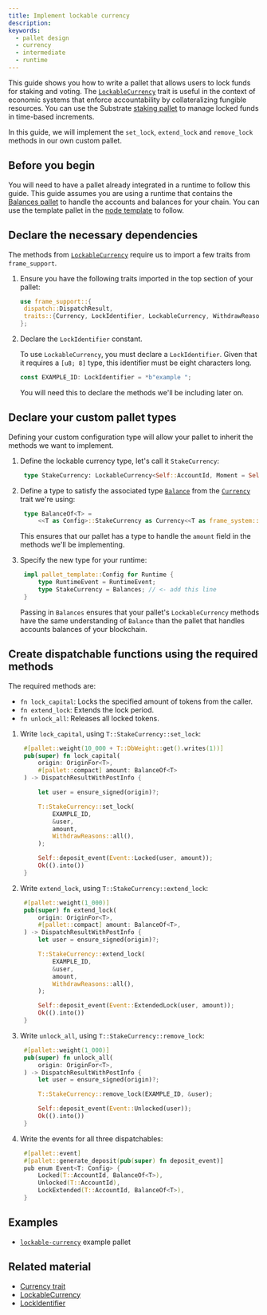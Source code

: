 ```yaml
---
title: Implement lockable currency
description:
keywords:
  - pallet design
  - currency
  - intermediate
  - runtime
---
```


This guide shows you how to write a pallet that allows users to lock funds for staking and voting.
The [`LockableCurrency`](https://paritytech.github.io/substrate/master/frame_support/traits/trait.LockableCurrency.html) trait is useful in the context of economic systems that enforce accountability by collateralizing fungible resources.
You can use the Substrate [staking pallet](https://paritytech.github.io/substrate/master/pallet_staking/index.html) to manage locked funds in time-based increments.

In this guide, we will implement the `set_lock`, `extend_lock` and `remove_lock` methods in our own custom pallet.

## Before you begin

You will need to have a pallet already integrated in a runtime to follow this guide.
This guide assumes you are using a runtime that contains the [Balances pallet](https://github.com/paritytech/substrate/tree/master/frame/balances) to handle the accounts and balances for your chain.
You can use the template pallet in the [node template](https://github.com/substrate-developer-hub/substrate-node-template) to follow.

## Declare the necessary dependencies

The methods from [`LockableCurrency`](https://paritytech.github.io/substrate/master/frame_support/traits/trait.LockableCurrency.html) require us to import a few traits from `frame_support`.

1. Ensure you have the following traits imported in the top section of your pallet:

   ```rust
   use frame_support::{
   	dispatch::DispatchResult,
   	traits::{Currency, LockIdentifier, LockableCurrency, WithdrawReasons},
   };
   ```

1. Declare the `LockIdentifier` constant.

   To use `LockableCurrency`, you must declare a `LockIdentifier`.
   Given that it requires a `[u8; 8]` type, this identifier must be eight characters long.

   ```rust
   const EXAMPLE_ID: LockIdentifier = *b"example ";
   ```

   You will need this to declare the methods we'll be including later on.

## Declare your custom pallet types

Defining your custom configuration type will allow your pallet to inherit the methods we want to implement.

1. Define the lockable currency type, let's call it `StakeCurrency`:

   ```rust
   	type StakeCurrency: LockableCurrency<Self::AccountId, Moment = Self::BlockNumber>;
   ```

1. Define a type to satisfy the associated type [`Balance`](https://paritytech.github.io/substrate/master/frame_support/traits/tokens/currency/trait.Currency.html#associatedtype.Balance) from the [`Currency`](https://paritytech.github.io/substrate/master/frame_support/traits/tokens/currency/trait.Currency.html) trait we're using:

   ```rust
   	type BalanceOf<T> =
   		<<T as Config>::StakeCurrency as Currency<<T as frame_system::Config>::AccountId>>::Balance;
   ```

   This ensures that our pallet has a type to handle the `amount` field in the methods we'll be implementing.

1. Specify the new type for your runtime:

   ```rust
   	impl pallet_template::Config for Runtime {
   		type RuntimeEvent = RuntimeEvent;
   		type StakeCurrency = Balances; // <- add this line
   	}
   ```

   Passing in `Balances` ensures that your pallet's `LockableCurrency` methods have the same understanding of `Balance` than the pallet that handles accounts balances of your blockchain.

## Create dispatchable functions using the required methods

The required methods are:

- `fn lock_capital`: Locks the specified amount of tokens from the caller.
- `fn extend_lock`: Extends the lock period.
- `fn unlock_all`: Releases all locked tokens.

1. Write `lock_capital`, using `T::StakeCurrency::set_lock`:

   ```rust
   	#[pallet::weight(10_000 + T::DbWeight::get().writes(1))]
   	pub(super) fn lock_capital(
   		origin: OriginFor<T>,
   		#[pallet::compact] amount: BalanceOf<T>
   	) -> DispatchResultWithPostInfo {

   		let user = ensure_signed(origin)?;

   		T::StakeCurrency::set_lock(
   			EXAMPLE_ID,
   			&user,
   			amount,
   			WithdrawReasons::all(),
   		);

   		Self::deposit_event(Event::Locked(user, amount));
   		Ok(().into())
   	}
   ```

1. Write `extend_lock`, using `T::StakeCurrency::extend_lock`:

   ```rust
   	#[pallet::weight(1_000)]
   	pub(super) fn extend_lock(
   		origin: OriginFor<T>,
   		#[pallet::compact] amount: BalanceOf<T>,
   	) -> DispatchResultWithPostInfo {
   		let user = ensure_signed(origin)?;

   		T::StakeCurrency::extend_lock(
   			EXAMPLE_ID,
   			&user,
   			amount,
   			WithdrawReasons::all(),
   		);

   		Self::deposit_event(Event::ExtendedLock(user, amount));
   		Ok(().into())
   	}
   ```

1. Write `unlock_all`, using `T::StakeCurrency::remove_lock`:

   ```rust
   	#[pallet::weight(1_000)]
   	pub(super) fn unlock_all(
   		origin: OriginFor<T>,
   	) -> DispatchResultWithPostInfo {
   		let user = ensure_signed(origin)?;

   		T::StakeCurrency::remove_lock(EXAMPLE_ID, &user);

   		Self::deposit_event(Event::Unlocked(user));
   		Ok(().into())
   	}
   ```

1. Write the events for all three dispatchables:

   ```rust
   	#[pallet::event]
   	#[pallet::generate_deposit(pub(super) fn deposit_event)]
   	pub enum Event<T: Config> {
   		Locked(T::AccountId, BalanceOf<T>),
   		Unlocked(T::AccountId),
   		LockExtended(T::AccountId, BalanceOf<T>),
   	}
   ```

## Examples

- [`lockable-currency`](https://github.com/substrate-developer-hub/substrate-how-to-guides/blob/main/example-code/template-node/pallets/lockable-currency/src/lib.rs) example pallet

## Related material

- [Currency trait](https://paritytech.github.io/substrate/master/frame_support/traits/tokens/currency/trait.Currency.html)
- [LockableCurrency](https://paritytech.github.io/substrate/master/frame_support/traits/trait.LockableCurrency.html)
- [LockIdentifier](https://paritytech.github.io/substrate/master/frame_support/traits/type.LockIdentifier.html)
